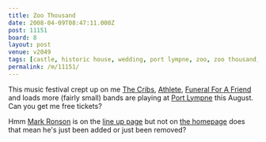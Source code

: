 ```yaml
---
title: Zoo Thousand
date: 2008-04-09T08:47:11.000Z
post: 11151
board: 8
layout: post
venue: v2049
tags: [castle, historic house, wedding, port lympne, zoo, zoo thousand, music, festival, concert, mark ronson, tickets, cribs, athlete, funeral for a friend]
permalink: /m/11151/
---
```

This music festival crept up on me <a href="/wiki/cribs">The Cribs</a>, <a href="/wiki/athlete">Athlete</a>, <a href="/wiki/funeral+for+a+friend">Funeral For A Friend</a> and loads more (fairly small) bands are playing at <a href="/wiki/port+lympne">Port Lympne</a> this August. Can you get me free tickets?

Hmm <a href="/wiki/mark+ronson">Mark Ronson</a> is on the <a href="http://www.zoothousand.com/zoo-thousand-festival-line-up.cfm">line up page</a> but not on <a href="http://www.zoothousand.com/">the homepage</a> does that mean he's just been added or just been removed?
